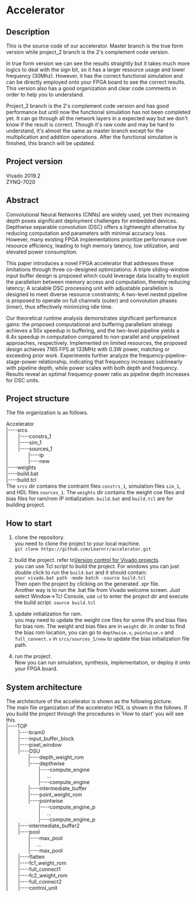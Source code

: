 # Accelerator
## Description
This is the source code of our accelerator. Master branch is the true form version while project_2 branch is the 2's complement code version. 

In true form version we can see the results straightly but it takes much more logics to deal with the sign bit, so it has a larger resource usage and lower frequency (30Mhz). However, it has the correct functional simulation and can be directly employed onto your FPGA board to see the correct results. This version also has a good organization and clear code comments in order to help you to understand.

Project_2 branch is the 2's complement code version and has good performance but until now the functional simulation has not been completed yet. It can go through all the network layers in a expected way but we don't know if the result is correct. Though it's raw code and may be hard to understand, it's almost the same as master branch except for the multiplication and addition operations. After the functional simulation is finished, this branch will be updated.

## Project version
Vivado 2019.2  
ZYNQ-7020

## Abstract
Convolutional Neural Networks (CNNs) are widely used, yet their increasing depth poses significant deployment challenges for embedded devices. Depthwise separable convolution (DSC) offers a lightweight alternative by reducing computation and parameters with minimal accuracy loss. However, many existing FPGA implementations prioritize performance over resource efficiency, leading to high memory latency, low utilization, and elevated power consumption. 

This paper introduces a novel FPGA accelerator that addresses these limitations through three co-designed optimizations: A triple sliding-window input buffer design is proposed which could leverage data locality to exploit the parallelism between memory access and computation, thereby reducing latency; A scalable DSC processing unit with adjustable parallelism is designed to meet diverse resource constraints; A two-level nested pipeline is proposed to operate on full channels (outer) and convolution phases (inner), thus effectively minimizing idle time.

Our theoretical runtime analysis demonstrates significant performance gains: the proposed computational and buffering parallelism strategy achieves a 50x speedup in buffering, and the two-level pipeline yields a 6.4x speedup in computation compared to non-parallel and unpipelined approaches, respectively. Implemented on limited resources, the proposed design achieves 7165 FPS at 133MHz with 0.3W power, matching or exceeding prior work. Experiments further analyze the frequency-pipeline-stage-power relationship, indicating that frequency increases sublinearly with pipeline depth, while power scales with both depth and frequency. Results reveal an optimal frequency-power ratio as pipeline depth increases for DSC units.

## Project structure
The file organization is as follows.

Accelerator  
|----srcs  
|&emsp;&emsp;|----constrs_1  
|&emsp;&emsp;|----sim_1  
|&emsp;&emsp;|----sources_1  
|&emsp;&emsp;&emsp;&emsp;|----ip  
|&emsp;&emsp;&emsp;&emsp;|----new  
|----weights  
|----build.bat  
|----build.tcl  
The `srcs` dir contains the contraint files `constrs_1`, simulation files `sim_1`, and HDL files `sources_1`. The `weights` dir contains the weight coe files and bias files for ram/rom IP initialization.  `build.bat` and `build.tcl` are for building project.

## How to start
1. clone the repository.  
you need to clone the project to your local machine.  
`git clone https://github.com/Learnrr/accelerator.git`

2. build the project. refer to[Version control for Vivado projects](https://www.fpgadeveloper.com/2014/08/version-control-for-vivado-projects.html/).  
you can use Tcl script to build the project. For windows you can just double click to run the `build.bat` and it should contain:  
`your vivado.bat path -mode batch -source build.tcl`  
Then open the project by clicking on the generated .xpr file.  
Another way is to run the .bat file from Vivado welcome screen. Just select Window->Tcl Console, use `cd` to enter the project dir and execute the build script.
`source build.tcl`

3. update initialization for ram.  
you may need to update the weight coe files for some IPs and bias files for bias rom. The weight and bias files are in `weight` dir. In order to find the bias rom location, you can go to `depthwise.v`, `pointwise.v` and `full_connect.v` in `srcs/sources_1/new` to update the bias initialization file path.

4. run the project.  
Now you can run simulation, synthesis, implementation, or deploy it onto your FPGA board.

## System architecture
The architecture of the accelerator is shown as the following picture.  
The main file organization of the accelerator HDL is shown in the follows. If you build the project through the procedures in 'How to start' you will see this.  
|----TOP   
|&emsp;&emsp;|----bram0  
|&emsp;&emsp;|----input_buffer_block   
|&emsp;&emsp;|----pixel_window   
|&emsp;&emsp;|----DSU  
|&emsp;&emsp;&emsp;&emsp;|----depth_weight_rom  
|&emsp;&emsp;&emsp;&emsp;|----depthwise  
|&emsp;&emsp;&emsp;&emsp;&emsp;&emsp;|----compute_engine  
|&emsp;&emsp;&emsp;&emsp;&emsp;&emsp;|&emsp; ...  
|&emsp;&emsp;&emsp;&emsp;&emsp;&emsp;|----compute_engine  
|&emsp;&emsp;&emsp;&emsp;|----intermediate_buffer  
|&emsp;&emsp;&emsp;&emsp;|----point_weight_rom  
|&emsp;&emsp;&emsp;&emsp;|----pointwise  
|&emsp;&emsp;&emsp;&emsp;&emsp;&emsp;|----compute_engine_p  
|&emsp;&emsp;&emsp;&emsp;&emsp;&emsp;|&emsp; ...  
|&emsp;&emsp;&emsp;&emsp;&emsp;&emsp;|----compute_engine_p  
|&emsp;&emsp;|----intermediate_buffer2  
|&emsp;&emsp;|----pool  
|&emsp;&emsp;&emsp;&emsp;|----max_pool  
|&emsp;&emsp;&emsp;&emsp;|&emsp; ...  
|&emsp;&emsp;&emsp;&emsp;|----max_pool  
|&emsp;&emsp;|----flatten  
|&emsp;&emsp;|----fc1_weight_rom  
|&emsp;&emsp;|----full_connect1  
|&emsp;&emsp;|----fc2_weight_rom  
|&emsp;&emsp;|----full_connect2  
|&emsp;&emsp;|----control_unit   




